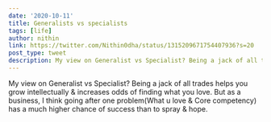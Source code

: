 ```yaml
---
date: '2020-10-11'
title: Generalists vs specialists
tags: [life]
author: nithin
link: https://twitter.com/Nithin0dha/status/1315209671754407936?s=20
post_type: tweet
description: My view on Generalist vs Specialist? Being a jack of all trades helps you grow intellectually & increases odds of finding what you love. But as a business, I think ...
---
```


My view on Generalist vs Specialist? Being a jack of all trades helps you grow intellectually & increases odds of finding what you love. But as a business, I think going after one problem(What u love & Core competency) has a much higher chance of success than to spray & hope.